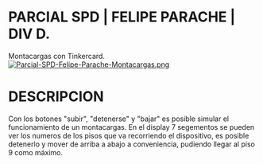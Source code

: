 # PARCIAL SPD | FELIPE PARACHE | DIV D.
Montacargas con Tinkercard.
[![Parcial-SPD-Felipe-Parache-Montacargas.png](https://i.postimg.cc/L58NNQWf/Parcial-SPD-Felipe-Parache-Montacargas.png)](https://postimg.cc/njN4L2pc)
# DESCRIPCION
Con los botones "subir", "detenerse" y "bajar" es posible simular el funcionamiento de un montacargas. En el display 7 segementos se pueden ver los numeros de los pisos que va recorriendo el dispositivo, es posible detenerlo y mover de arriba a abajo a conveniencia, pudiendo llegar al piso 9 como máximo.
